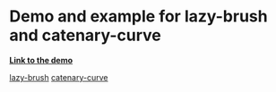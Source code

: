 # Demo and example for lazy-brush and catenary-curve

**[Link to the demo](https://lazybrush.dulnan.net)**

[lazy-brush](https://github.com/dulnan/lazy-brush)
[catenary-curve](https://github.com/dulnan/catenary-curve)
